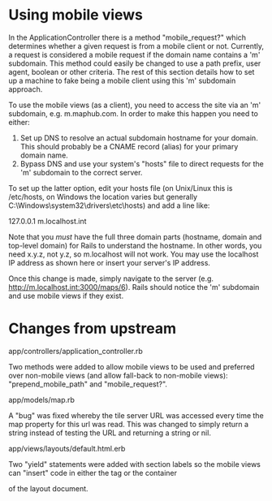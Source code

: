 # Using mobile views

In the ApplicationController there is a method "mobile_request?" which determines whether a given request is from a mobile client or not. Currently, a request is considered a mobile request if the domain name contains a 'm' subdomain. This method could easily be changed to use a path prefix, user agent, boolean or other criteria. The rest of this section details how to set up a machine to fake being a mobile client using this 'm' subdomain approach.

To use the mobile views (as a client), you need to access the site via an 'm' subdomain, e.g. m.maphub.com. In order to make this happen you need to either:

1. Set up DNS to resolve an actual subdomain hostname for your domain. This should probably be a CNAME record (alias) for your primary domain name.
2. Bypass DNS and use your system's "hosts" file to direct requests for the 'm' subdomain to the correct server.

To set up the latter option, edit your hosts file (on Unix/Linux this is /etc/hosts, on Windows the location varies but generally C:\Windows\system32\drivers\etc\hosts) and add a line like:

127.0.0.1 m.localhost.int

Note that you *must* have the full three domain parts (hostname, domain and top-level domain) for Rails to understand the hostname. In other words, you need x.y.z, not y.z, so m.localhost will not work. You may use the localhost IP address as shown here or insert your server's IP address.

Once this change is made, simply navigate to the server (e.g. http://m.localhost.int:3000/maps/6). Rails should notice the 'm' subdomain and use mobile views if they exist.

# Changes from upstream

app/controllers/application_controller.rb

Two methods were added to allow mobile views to be used and preferred over non-mobile views (and allow fall-back to non-mobile views): "prepend_mobile_path" and "mobile_request?".

app/models/map.rb

A "bug" was fixed whereby the tile server URL was accessed every time the map property for this url was read. This was changed to simply return a string instead of testing the URL and returning a string or nil.

app/views/layouts/default.html.erb

Two "yield" statements were added with section labels so the mobile views can "insert" code in either the <head> tag or the container <div> of the layout document.

